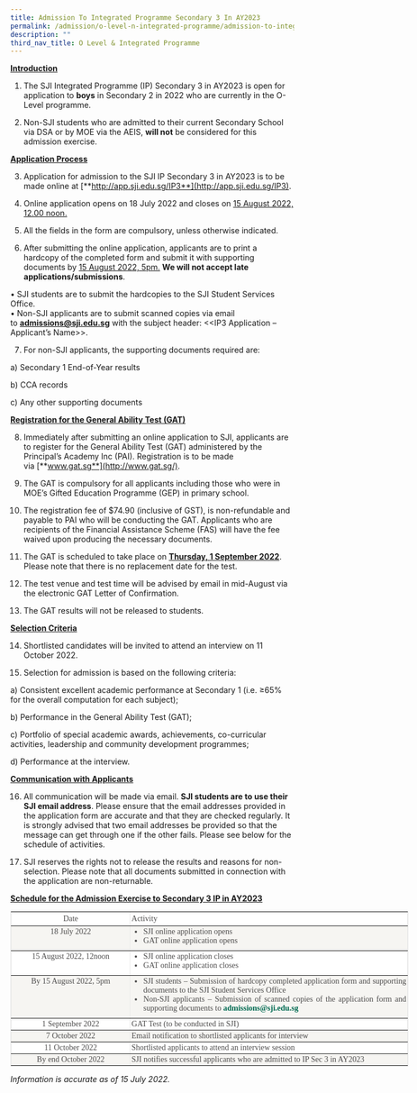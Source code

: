 ```yaml
---
title: Admission To Integrated Programme Secondary 3 In AY2023
permalink: /admission/o-level-n-integrated-programme/admission-to-integrated-programme-secondary-3-in-ay2023/
description: ""
third_nav_title: O Level & Integrated Programme
---
```

**<u>Introduction</u>**

1. The SJI Integrated Programme (IP) Secondary 3 in AY2023 is open for application to **boys** in Secondary 2 in 2022 who are currently in the O-Level programme.

  

2. Non-SJI students who are admitted to their current Secondary School via DSA or by MOE via the AEIS, **will not** be considered for this admission exercise.

  

**<u>Application Process</u>**

3. Application for admission to the SJI IP Secondary 3 in AY2023 is to be made online at [**http://app.sji.edu.sg/IP3**](http://app.sji.edu.sg/IP3).

  

4. Online application opens on 18 July 2022 and closes on <u>15 August 2022, 12.00 noon.</u>

  

5. All the fields in the form are compulsory, unless otherwise indicated.

  

6. After submitting the online application, applicants are to print a hardcopy of the completed form and submit it with supporting documents by <u>15 August 2022, 5pm.</u> **We will not accept late applications/submissions**.

• SJI students are to submit the hardcopies to the SJI Student Services Office.  
• Non-SJI applicants are to submit scanned copies via email to **[admissions@sji.edu.sg](mailto:admissions@sji.edu.sg)** with the subject header: <<IP3 Application – Applicant’s Name>>.

  

7. For non-SJI applicants, the supporting documents required are:

a) Secondary 1 End-of-Year results

b) CCA records

c) Any other supporting documents

  

**<u>Registration for the General Ability Test (GAT)</u>**

8. Immediately after submitting an online application to SJI, applicants are to register for the General Ability Test (GAT) administered by the Principal’s Academy Inc (PAI). Registration is to be made via [**www.gat.sg**](http://www.gat.sg/).

  

9. The GAT is compulsory for all applicants including those who were in MOE’s Gifted Education Programme (GEP) in primary school.

  

10. The registration fee of $74.90 (inclusive of GST), is non-refundable and payable to PAI who will be conducting the GAT. Applicants who are recipients of the Financial Assistance Scheme (FAS) will have the fee waived upon producing the necessary documents.

  

11. The GAT is scheduled to take place on **<u>Thursday, 1 September 2022</u>**. Please note that there is no replacement date for the test.

  

12. The test venue and test time will be advised by email in mid-August via the electronic GAT Letter of Confirmation.

  

13. The GAT results will not be released to students.

  

**<u>Selection Criteria</u>**

14. Shortlisted candidates will be invited to attend an interview on 11 October 2022.

  

15. Selection for admission is based on the following criteria:

a) Consistent excellent academic performance at Secondary 1 (i.e. ≥65% for the overall computation for each subject);

b) Performance in the General Ability Test (GAT);

c) Portfolio of special academic awards, achievements, co-curricular activities, leadership and community development programmes;

d) Performance at the interview.

  

**<u>Communication with Applicants</u>**

16. All communication will be made via email. **SJI students are to use their SJI email address**. Please ensure that the email addresses provided in the application form are accurate and that they are checked regularly. It is strongly advised that two email addresses be provided so that the message can get through one if the other fails. Please see below for the schedule of activities.

  

17. SJI reserves the rights not to release the results and reasons for non-selection. Please note that all documents submitted in connection with the application are non-returnable.

  

**<u>Schedule for the Admission Exercise to Secondary 3 IP in AY2023</u>**

<table cellspacing="0" cellpadding="0" border="1" class="iveo_table ives_tab_zen ive_eobj_center" style="margin: auto; outline: 0px; padding: 0px; clear: both; border: 1px solid rgb(234, 234, 234); color: rgb(76, 75, 75); font-family: Palatino, &quot;Palatino Linotype&quot;, &quot;Palatino LT STD&quot;, &quot;Book Antiqua&quot;, Georgia, serif; font-size: 14px; font-style: normal; font-variant-ligatures: normal; font-variant-caps: normal; font-weight: 400; letter-spacing: normal; orphans: 2; text-transform: none; white-space: normal; widows: 2; word-spacing: 0px; -webkit-text-stroke-width: 0px; background-color: rgb(255, 255, 255); text-decoration-thickness: initial; text-decoration-style: initial; text-decoration-color: initial; text-align: justify; width: 707.273px;"><tbody style="margin: 0px; outline: 0px; padding: 0px;"><tr style="margin: 0px; outline: 0px; padding: 0px; background-color: rgb(255, 255, 255);"><td width="30%" valign="top" style="margin: 0px; outline: 0px; padding: 2px; text-align: center; color: rgb(76, 75, 75);"><div style="margin: 0px; outline: 0px; padding: 0px; line-height: 19.6px; color: rgb(76, 75, 75); text-align: center;">Date</div></td><td width="70%" valign="top" style="margin: 0px; outline: 0px; padding: 2px; text-align: center; color: rgb(76, 75, 75);"><div style="margin: 0px; outline: 0px; padding: 0px; line-height: 19.6px; color: rgb(76, 75, 75); text-align: justify;">Activity</div></td></tr><tr style="margin: 0px; outline: 0px; padding: 0px; background-color: rgb(246, 245, 242);"><td valign="top" style="margin: 0px; outline: 0px; padding: 2px; text-align: center; color: rgb(76, 75, 75);">18 July 2022</td><td valign="top" style="margin: 0px; outline: 0px; padding: 2px; text-align: justify; color: rgb(76, 75, 75);"><ul style="margin: 0px 0px 0.5em 1.5em; outline: 0px; padding: 0px;"><li style="margin: 0px; outline: 0px; padding: 0px;">SJI online application opens</li><li style="margin: 0px; outline: 0px; padding: 0px;">GAT online application opens</li></ul></td></tr><tr style="margin: 0px; outline: 0px; padding: 0px; background-color: rgb(255, 255, 255);"><td valign="top" style="margin: 0px; outline: 0px; padding: 2px; text-align: center; color: rgb(76, 75, 75);">15 August 2022, 12noon</td><td valign="top" style="margin: 0px; outline: 0px; padding: 2px; text-align: justify; color: rgb(76, 75, 75);"><ul style="margin: 0px 0px 0.5em 1.5em; outline: 0px; padding: 0px;"><li style="margin: 0px; outline: 0px; padding: 0px;">SJI online application closes</li><li style="margin: 0px; outline: 0px; padding: 0px;">GAT online application closes</li></ul></td></tr><tr style="margin: 0px; outline: 0px; padding: 0px; background-color: rgb(246, 245, 242);"><td valign="top" style="margin: 0px; outline: 0px; padding: 2px; text-align: center; color: rgb(76, 75, 75);">By 15 August 2022, 5pm</td><td valign="top" style="margin: 0px; outline: 0px; padding: 2px; text-align: justify; color: rgb(76, 75, 75);"><ul style="margin: 0px 0px 0.5em 1.5em; outline: 0px; padding: 0px;"><li style="margin: 0px; outline: 0px; padding: 0px;">SJI students – Submission of hardcopy completed application form and supporting documents to the SJI Student Services Office</li><li style="margin: 0px; outline: 0px; padding: 0px;">Non-SJI applicants – Submission of scanned copies of the application form and supporting documents to<span>&nbsp;</span><b style="margin: 0px; outline: 0px; padding: 0px;"><a href="mailto:admissions@sji.edu.sg" target="" style="margin: 0px; outline: 0px; padding: 0px; color: rgb(0, 106, 81); text-decoration: none;">admissions@sji.edu.sg</a><br style="margin: 0px; outline: 0px; padding: 0px;"></b></li></ul></td></tr><tr style="margin: 0px; outline: 0px; padding: 0px; background-color: rgb(255, 255, 255);"><td valign="top" style="margin: 0px; outline: 0px; padding: 2px; text-align: center; color: rgb(76, 75, 75);">1 September 2022</td><td valign="top" style="margin: 0px; outline: 0px; padding: 2px; text-align: justify; color: rgb(76, 75, 75);">GAT Test (to be conducted in SJI)</td></tr><tr style="margin: 0px; outline: 0px; padding: 0px; background-color: rgb(246, 245, 242);"><td valign="top" style="margin: 0px; outline: 0px; padding: 2px; text-align: center; color: rgb(76, 75, 75);">7 October 2022</td><td style="margin: 0px; outline: 0px; padding: 2px; text-align: justify; color: rgb(76, 75, 75);">Email notification to shortlisted applicants for interview<br style="margin: 0px; outline: 0px; padding: 0px;"></td></tr><tr style="margin: 0px; outline: 0px; padding: 0px; background-color: rgb(255, 255, 255);"><td valign="top" style="margin: 0px; outline: 0px; padding: 2px; text-align: center; color: rgb(76, 75, 75);">11 October 2022</td><td style="margin: 0px; outline: 0px; padding: 2px; text-align: justify; color: rgb(76, 75, 75);">Shortlisted applicants to attend an interview session</td></tr><tr style="margin: 0px; outline: 0px; padding: 0px; background-color: rgb(246, 245, 242);"><td valign="top" style="margin: 0px; outline: 0px; padding: 2px; text-align: center; color: rgb(76, 75, 75);">By end October 2022</td><td valign="top" style="margin: 0px; outline: 0px; padding: 2px; text-align: justify; color: rgb(76, 75, 75);">SJI notifies successful applicants who are admitted to IP Sec 3 in AY2023</td></tr></tbody></table>

  

_Information is accurate as of 15 July 2022._
